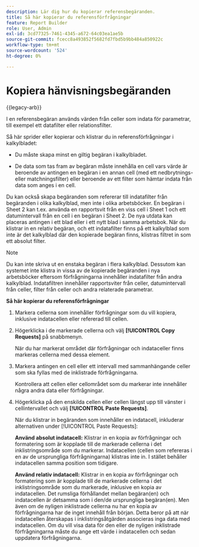 ```yaml
---
description: Lär dig hur du kopierar referensbegäranden.
title: Så här kopierar du referensförfrågningar
feature: Report Builder
role: User, Admin
exl-id: 3cd77325-7461-4345-a672-64c03ea1ae5b
source-git-commit: fcecc8a493852f5682fd7fbd5b9bb484a850922c
workflow-type: tm+mt
source-wordcount: '524'
ht-degree: 0%

---
```


# Kopiera hänvisningsbegäranden

{{legacy-arb}}

I en referensbegäran används värden från celler som indata för parametrar, till exempel ett datafilter eller relationsfilter.

Så här sprider eller kopierar och klistrar du in referensförfrågningar i kalkylbladet:

* Du måste skapa minst en giltig begäran i kalkylbladet.

* De data som tas fram av begäran måste innehålla en cell vars värde är beroende av antingen en begäran i en annan cell (med ett nedbrytnings- eller matchningsfilter) eller beroende av ett filter som hämtar indata från data som anges i en cell.

Du kan också skapa begäranden som refererar till indatafilter från begäranden i olika kalkylblad, men inte i olika arbetsböcker. En begäran i Sheet 2 kan t.ex. använda en rapportsvit från en viss cell i Sheet 1 och ett datumintervall från en cell i en begäran i Sheet 2. De nya utdata kan placeras antingen i ett blad eller i ett nytt blad i samma arbetsbok. När du klistrar in en relativ begäran, och ett indatafilter finns på ett kalkylblad som inte är det kalkylblad där den kopierade begäran finns, klistras filtret in som ett absolut filter.

>[!NOTE]
>
>Du kan inte skriva ut en enstaka begäran i flera kalkylblad. Dessutom kan systemet inte klistra in vissa av de kopierade begäranden i nya arbetsböcker eftersom förfrågningarna innehåller indatafilter från andra kalkylblad. Indatafiltren innehåller rapportsviter från celler, datumintervall från celler, filter från celler och andra relaterade parametrar.

**Så här kopierar du referensförfrågningar**

1. Markera cellerna som innehåller förfrågningar som du vill kopiera, inklusive indatacellen eller refererad till cellen.
1. Högerklicka i de markerade cellerna och välj **[!UICONTROL Copy Requests]** på snabbmenyn.

   När du har markerat området där förfrågningar och indataceller finns markeras cellerna med dessa element.
1. Markera antingen en cell eller ett intervall med sammanhängande celler som ska fyllas med de inklistrade förfrågningarna.

   Kontrollera att cellen eller cellområdet som du markerar inte innehåller några andra data eller förfrågningar.
1. Högerklicka på den enskilda cellen eller cellen längst upp till vänster i cellintervallet och välj **[!UICONTROL Paste Requests]**.

   När du klistrar in begäranden som innehåller en indatacell, inkluderar alternativen under [!UICONTROL Paste Requests]:

   **Använd absolut indatacell:** Klistrar in en kopia av förfrågningar och formatering som är kopplade till de markerade cellerna i det inklistringsområde som du markerar. Indatacellen (cellen som refereras i en av de ursprungliga förfrågningarna) klistras inte in. I stället behåller indatacellen samma position som tidigare.

   **Använd relativ indatacell:** Klistrar in en kopia av förfrågningar och formatering som är kopplade till de markerade cellerna i det inklistringsområde som du markerade, inklusive en kopia av indatacellen. Det rumsliga förhållandet mellan begäran(en) och indatacellen är detsamma som i den/de ursprungliga begäran(en). Men även om de nyligen inklistrade cellerna nu har en kopia av förfrågningarna har de inget innehåll från början. Detta beror på att när indatacellen återskapas i inklistringsåtgärden associeras inga data med indatacellen. Om du vill visa data för den eller de nyligen inklistrade förfrågningarna måste du ange ett värde i indatacellen och sedan uppdatera förfrågningarna.
